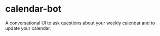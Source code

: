# calendar-bot
A conversational UI to ask questions about your weekly calendar and to update your calendar.
